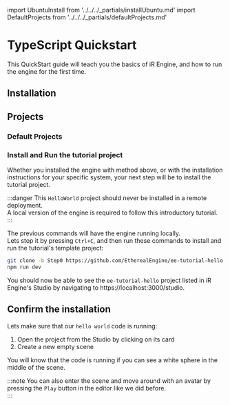 import UbuntuInstall from '../../../_partials/installUbuntu.md'
import DefaultProjects from '../../../_partials/defaultProjects.md'

# TypeScript Quickstart
This QuickStart guide will teach you the basics of iR Engine, and how to run the engine for the first time.  

## Installation
<UbuntuInstall />

## Projects
### Default Projects
<DefaultProjects />

### Install and Run the tutorial project
Whether you installed the engine with method above, or with the installation instructions for your specific system, your next step will be to install the tutorial project.

:::danger
This `HelloWorld` project should never be installed in a remote deployment.  
A local version of the engine is required to follow this introductory tutorial.  
:::

The previous commands will have the engine running locally.  
Lets stop it by pressing `Ctrl+C`, and then run these commands to install and run the tutorial's template project:
```bash
git clone -b Step0 https://github.com/EtherealEngine/ee-tutorial-hello packages/projects/projects/ee-tutorial-hello
npm run dev
```

You should now be able to see the `ee-tutorial-hello` project listed in iR Engine's Studio by navigating to https://localhost:3000/studio.

## Confirm the installation
Lets make sure that our `hello world` code is running:
1. Open the project from the Studio by clicking on its card
2. Create a new empty scene

You will know that the code is running if you can see a white sphere in the middle of the scene.  

:::note
You can also enter the scene and move around with an avatar by pressing the `Play` button in the editor like we did before.  
:::
